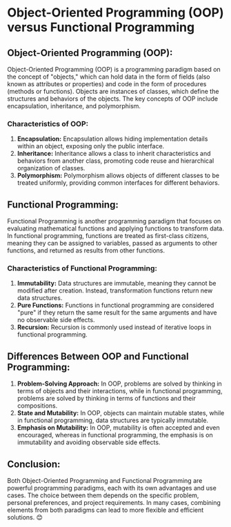 # Object-Oriented Programming (OOP) versus Functional Programming

## Object-Oriented Programming (OOP):
Object-Oriented Programming (OOP) is a programming paradigm based on the concept of "objects," which can hold data in the form of fields (also known as attributes or properties) and code in the form of procedures (methods or functions). Objects are instances of classes, which define the structures and behaviors of the objects. The key concepts of OOP include encapsulation, inheritance, and polymorphism.

### Characteristics of OOP:
1. **Encapsulation:** Encapsulation allows hiding implementation details within an object, exposing only the public interface.
2. **Inheritance:** Inheritance allows a class to inherit characteristics and behaviors from another class, promoting code reuse and hierarchical organization of classes.
3. **Polymorphism:** Polymorphism allows objects of different classes to be treated uniformly, providing common interfaces for different behaviors.

## Functional Programming:
Functional Programming is another programming paradigm that focuses on evaluating mathematical functions and applying functions to transform data. In functional programming, functions are treated as first-class citizens, meaning they can be assigned to variables, passed as arguments to other functions, and returned as results from other functions.

### Characteristics of Functional Programming:
1. **Immutability:** Data structures are immutable, meaning they cannot be modified after creation. Instead, transformation functions return new data structures.
2. **Pure Functions:** Functions in functional programming are considered "pure" if they return the same result for the same arguments and have no observable side effects.
3. **Recursion:** Recursion is commonly used instead of iterative loops in functional programming.

## Differences Between OOP and Functional Programming:
1. **Problem-Solving Approach:** In OOP, problems are solved by thinking in terms of objects and their interactions, while in functional programming, problems are solved by thinking in terms of functions and their compositions.
2. **State and Mutability:** In OOP, objects can maintain mutable states, while in functional programming, data structures are typically immutable.
3. **Emphasis on Mutability:** In OOP, mutability is often accepted and even encouraged, whereas in functional programming, the emphasis is on immutability and avoiding observable side effects.

## Conclusion:
Both Object-Oriented Programming and Functional Programming are powerful programming paradigms, each with its own advantages and use cases. The choice between them depends on the specific problem, personal preferences, and project requirements. In many cases, combining elements from both paradigms can lead to more flexible and efficient solutions. 😊